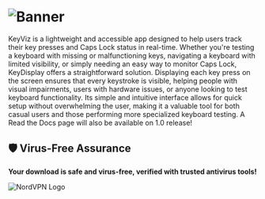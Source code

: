 ![Banner](https://github.com/natt96z/KeyViz/blob/main/docs/images/KeyVizReadMeBanner.jpg)
=======================================
KeyViz is a lightweight and accessible app designed to help users track their key presses and Caps Lock status in real-time. Whether you're testing a keyboard with missing or malfunctioning keys, navigating a keyboard with limited visibility, or simply needing an easy way to monitor Caps Lock, KeyDisplay offers a straightforward solution. Displaying each key press on the screen ensures that every keystroke is visible, helping people with visual impairments, users with hardware issues, or anyone looking to test keyboard functionality. Its simple and intuitive interface allows for quick setup without overwhelming the user, making it a valuable tool for both casual users and those performing more specialized keyboard testing. A Read the Docs page will also be available on 1.0 release!

## 🛡️ Virus-Free Assurance

**Your download is safe and virus-free, verified with trusted antivirus tools!**

![NordVPN Logo](https://upload.wikimedia.org/wikipedia/commons/d/d6/NordVPN_logo.svg)
